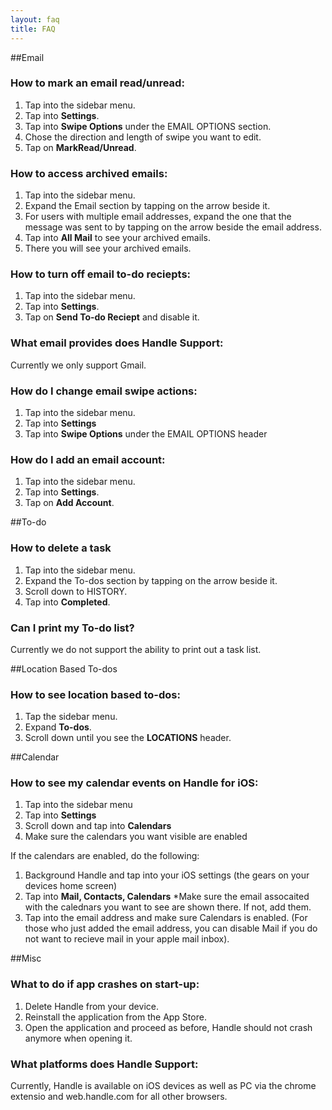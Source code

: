 ```yaml
---
layout: faq
title: FAQ
---
```


##Email

### How to mark an email read/unread:

1. Tap into the sidebar menu.
2. Tap into **Settings**.
3. Tap into **Swipe Options** under the EMAIL OPTIONS section.
4. Chose the direction and length of swipe you want to edit.
5. Tap on **MarkRead/Unread**.

### How to access archived emails:

1. Tap into the sidebar menu.
2. Expand the Email section by tapping on the arrow beside it.
3. For users with multiple email addresses, expand the one that the message was sent to by tapping on the arrow beside the email address.
4. Tap into **All Mail** to see your archived emails.
5. There you will see your archived emails.

### How to turn off email to-do reciepts:

1. Tap into the sidebar menu.
1. Tap into **Settings**.
1. Tap on **Send To-do Reciept** and disable it.

### What email provides does Handle Support:

Currently we only support Gmail.

### How do I change email swipe actions:

1. Tap into the sidebar menu.
2. Tap into **Settings**
3. Tap into **Swipe Options** under the EMAIL OPTIONS header

### How do I add an email account:

1. Tap into the sidebar menu.
2. Tap into **Settings**.
3. Tap on **Add Account**.


##To-do

### How to delete a task

1. Tap into the sidebar menu.
2. Expand the To-dos section by tapping on the arrow beside it.
3. Scroll down to HISTORY.
4. Tap into **Completed**.


### Can I print my To-do list?

Currently we do not support the ability to print out a task list.

##Location Based To-dos

### How to see location based to-dos:

1. Tap the sidebar menu.
1. Expand **To-dos**.
1. Scroll down until you see the **LOCATIONS** header.

##Calendar

### How to see my calendar events on Handle for iOS:

1. Tap into the sidebar menu
2. Tap into **Settings**
3. Scroll down and tap into **Calendars**
4. Make sure the calendars you want visible are enabled

If the calendars are enabled, do the following:

1. Background Handle and tap into your iOS settings (the gears on your devices home screen)
2. Tap into **Mail, Contacts, Calendars**
  *Make sure the email assocaited with the calednars you want to see are shown there. If not, add them.
4. Tap into the email address and make sure Calendars is enabled. (For those who just added the email address, you can disable Mail if you do not want to recieve mail in your apple mail inbox).

##Misc

### What to do if app crashes on start-up:

1. Delete Handle from your device.
2. Reinstall the application from the App Store.
3. Open the application and proceed as before, Handle should not crash anymore when opening it.

### What platforms does Handle Support:

Currently, Handle is available on iOS devices as well as PC via the chrome extensio and web.handle.com for all other browsers.
